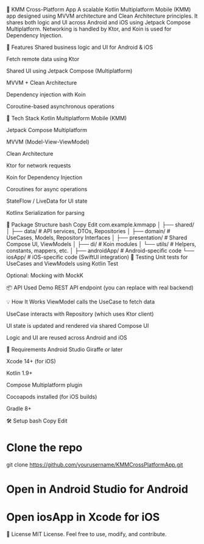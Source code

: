 📱 KMM Cross-Platform App
A scalable Kotlin Multiplatform Mobile (KMM) app designed using MVVM architecture and Clean Architecture principles. It shares both logic and UI across Android and iOS using Jetpack Compose Multiplatform. Networking is handled by Ktor, and Koin is used for Dependency Injection.

🚀 Features
Shared business logic and UI for Android & iOS

Fetch remote data using Ktor

Shared UI using Jetpack Compose (Multiplatform)

MVVM + Clean Architecture

Dependency injection with Koin

Coroutine-based asynchronous operations

🧱 Tech Stack
Kotlin Multiplatform Mobile (KMM)

Jetpack Compose Multiplatform

MVVM (Model-View-ViewModel)

Clean Architecture

Ktor for network requests

Koin for Dependency Injection

Coroutines for async operations

StateFlow / LiveData for UI state

Kotlinx Serialization for parsing

📁 Package Structure
bash
Copy
Edit
com.example.kmmapp
│
├── shared/              
│   ├── data/            # API services, DTOs, Repositories
│   ├── domain/          # UseCases, Models, Repository Interfaces
│   ├── presentation/    # Shared Compose UI, ViewModels
│   ├── di/              # Koin modules
│   └── utils/           # Helpers, constants, mappers, etc.
│
├── androidApp/          # Android-specific code
└── iosApp/              # iOS-specific code (SwiftUI integration)
🧪 Testing
Unit tests for UseCases and ViewModels using Kotlin Test

Optional: Mocking with MockK

📦 API Used
Demo REST API endpoint (you can replace with real backend)

💡 How It Works
ViewModel calls the UseCase to fetch data

UseCase interacts with Repository (which uses Ktor client)

UI state is updated and rendered via shared Compose UI

Logic and UI are reused across Android and iOS

📌 Requirements
Android Studio Giraffe or later

Xcode 14+ (for iOS)

Kotlin 1.9+

Compose Multiplatform plugin

Cocoapods installed (for iOS builds)

Gradle 8+

🛠 Setup
bash
Copy
Edit
# Clone the repo
git clone https://github.com/yourusername/KMMCrossPlatformApp.git

# Open in Android Studio for Android
# Open iosApp in Xcode for iOS
📄 License
MIT License. Feel free to use, modify, and contribute.
